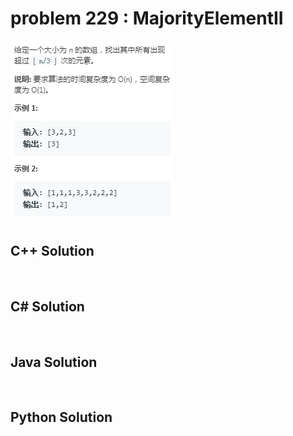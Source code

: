 
# problem 229 : MajorityElementII

<img src="https://github.com/Peefy/PeefyLeetCode/blob/master/doc/201-300/229.MajorityElementII/problem.png"/>

## C++ Solution

```c++



```

## C# Solution

```csharp



```

## Java Solution

```java



```

## Python Solution

```python

     

```




